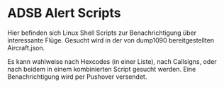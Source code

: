 # ADSB Alert Scripts

Hier befinden sich Linux Shell Scripts zur Benachrichtigung über interessante Flüge.
Gesucht wird in der von dump1090 bereitgestellten Aircraft.json.

Es kann wahlweise nach Hexcodes (in einer Liste), nach Callsigns, oder nach beidem in einem kombinierten Script gesucht werden.
Eine Benachrichtigung wird per Pushover versendet.
